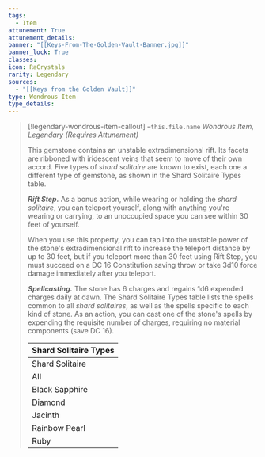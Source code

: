 ```yaml
---
tags:
  - Item
attunement: True
attunement_details: 
banner: "[[Keys-From-The-Golden-Vault-Banner.jpg]]"
banner_lock: True
classes:
icon: RaCrystals
rarity: Legendary
sources:
  - "[[Keys from the Golden Vault]]"
type: Wondrous Item
type_details: 
---
```

>[!legendary-wondrous-item-callout] `=this.file.name`
>*Wondrous Item, Legendary (Requires Attunement)*
>
>This gemstone contains an unstable extradimensional rift. Its facets are ribboned with iridescent veins that seem to move of their own accord. Five types of *shard solitaire* are known to exist, each one a different type of gemstone, as shown in the Shard Solitaire Types table.
>
>***Rift Step.*** As a bonus action, while wearing or holding the *shard solitaire*, you can teleport yourself, along with anything you're wearing or carrying, to an unoccupied space you can see within 30 feet of yourself.
>
>When you use this property, you can tap into the unstable power of the stone's extradimensional rift to increase the teleport distance by up to 30 feet, but if you teleport more than 30 feet using Rift Step, you must succeed on a DC 16 Constitution saving throw or take 3d10 force damage immediately after you teleport.
>
>***Spellcasting.*** The stone has 6 charges and regains 1d6 expended charges daily at dawn. The Shard Solitaire Types table lists the spells common to all *shard solitaires*, as well as the spells specific to each kind of stone. As an action, you can cast one of the stone's spells by expending the requisite number of charges, requiring no material components (save DC 16).
>
>
>
>| Shard Solitaire Types |
>| --- |
>| Shard Solitaire | Spells |
>| All | [[Banishment]] (3 charges; the target is banished to the stone's extradimensional space for the spell's duration), [[Mirror Image]] (1 charge) |
>| Black Sapphire | [[Blight]] (3 charges), [[Finger Of Death]] (6 charges) |
>| Diamond | [[Ice Storm]] (3 charges), [[Simulacrum]] (6 charges; the duplicate created by the spell has the same number of hit points as the creature it imitates) |
>| Jacinth | [[Fireball]] (2 charges), [[Fire Storm]] (6 charges) |
>| Rainbow Pearl | [[Prismatic Spray]] (6 charges), [[Water Breathing]] (2 charges) |
>| Ruby | [[Fly]] (2 charges), [[Teleport]] (6 charges) |
>
>
